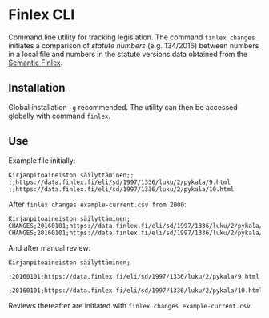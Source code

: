 # Finlex CLI

Command line utility for tracking legislation. The command `finlex changes` initiates a comparison of _statute numbers_ (e.g. 134/2016) between numbers in a local file and numbers in the statute versions data obtained from the [Semantic Finlex](http://data.finlex.fi/en/main).

## Installation

Global installation `-g` recommended. The utility can then be accessed globally with command `finlex`.

## Use

Example file initially:

```
Kirjanpitoaineiston säilyttäminen;;
;;https://data.finlex.fi/eli/sd/1997/1336/luku/2/pykala/9.html
;;https://data.finlex.fi/eli/sd/1997/1336/luku/2/pykala/10.html
```
After `finlex changes example-current.csv from 2000`:
```
Kirjanpitoaineiston säilyttäminen;
CHANGES;20160101;https://data.finlex.fi/eli/sd/1997/1336/luku/2/pykala/9.html
CHANGES;20160101;https://data.finlex.fi/eli/sd/1997/1336/luku/2/pykala/10.html
```
And after manual review:
```
Kirjanpitoaineiston säilyttäminen;
 ;20160101;https://data.finlex.fi/eli/sd/1997/1336/luku/2/pykala/9.html
 ;20160101;https://data.finlex.fi/eli/sd/1997/1336/luku/2/pykala/10.html
 ```
 
 Reviews thereafter are initiated with `finlex changes example-current.csv`.
